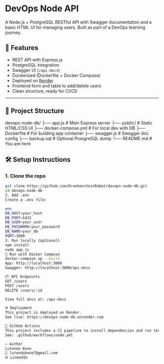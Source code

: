 # DevOps Node API

A Node.js + PostgreSQL RESTful API with Swagger documentation and a basic HTML UI for managing users. Built as part of a DevOps learning journey.

## 🚀 Features

- REST API with Express.js
- PostgreSQL integration
- Swagger UI (`/api-docs`)
- Dockerized (Dockerfile + Docker Compose)
- Deployed on [Render](https://render.com)
- Frontend form and table to add/delete users
- Clean structure, ready for CI/CD

---

## 📁 Project Structure

devops-node-db/
├── app.js # Main Express server
├── public/ # Static HTML/CSS UI
├── docker-compose.yml # For local dev with DB
├── Dockerfile # For building app container
├── swagger.js # Swagger doc config
├── backup.sql # Optional PostgreSQL dump
└── README.md # You are here

## 🛠️ Setup Instructions

### 1. Clone the repo

```bash
git clone https://github.com/DrunkensteinRobot/devops-node-db.git
cd devops-node-db
2. Add .env
Create a .env file:

env
DB_HOST=your_host
DB_PORT=5432
DB_USER=your_user
DB_PASSWORD=your_password
DB_NAME=your_db
PORT=3000
3. Run locally (optional)
npm install
node app.js
🐳 Run with Docker Compose
docker-compose up --build
App: http://localhost:3000
Swagger: http://localhost:3000/api-docs

📦 API Endpoints
GET /users
POST /users
DELETE /users/:id

View full docs at: /api-docs

🌐 Deployment
This project is deployed on Render.
See live: https://devops-node-db.onrender.com

🤖 GitHub Actions
This project includes a CI pipeline to install dependencies and run tests.
See: .github/workflows/node.yml

✍️ Author
Lutendo Kone
📧 lutendokone7@gmail.com
🌐 LinkedIn

